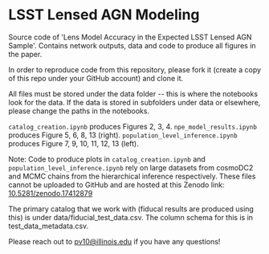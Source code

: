 # LSST Lensed AGN Modeling
Source code of 'Lens Model Accuracy in the Expected LSST Lensed AGN Sample'. Contains network outputs, data and code to produce all figures in the paper.

In order to reproduce code from this repository, please fork it (create a copy of this repo under your GitHub account) and clone it.

All files must be stored under the data folder -- this is where the notebooks look for the data. If the data is stored in subfolders under data or elsewhere, please change the paths in the notebooks.

`catalog_creation.ipynb` produces Figures 2, 3, 4.
`npe_model_results.ipynb` produces Figure 5, 6, 8, 13 (right).
`population_level_inference.ipynb` produces Figure 7, 9, 10, 11, 12, 13 (left).

Note: Code to produce plots in `catalog_creation.ipynb` and `population_level_inference.ipynb` rely on large datasets from cosmoDC2 and MCMC chains from the hierarchical inference respectively. These files cannot be uploaded to GitHub and are hosted at this Zenodo link: [10.5281/zenodo.17412879](10.5281/zenodo.17412879)

The primary catalog that we work with (fiducal results are produced using this) is under data/fiducial_test_data.csv. The column schema for this is in test_data_metadata.csv.

Please reach out to pv10@illinois.edu if you have any questions!
